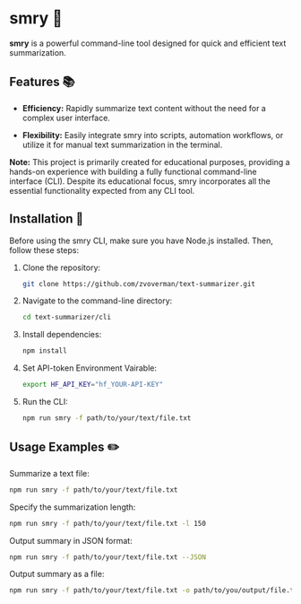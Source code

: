 # smry :page_facing_up:

**smry** is a powerful command-line tool designed for quick and efficient text summarization. 

## Features :books:

- **Efficiency:** Rapidly summarize text content without the need for a complex user interface.
  
- **Flexibility:** Easily integrate smry into scripts, automation workflows, or utilize it for manual text summarization in the terminal.

**Note:** This project is primarily created for educational purposes, providing a hands-on experience with building a fully functional command-line interface (CLI). Despite its educational focus, smry incorporates all the essential functionality expected from any CLI tool.

## Installation :file_folder:

Before using the smry CLI, make sure you have Node.js installed. Then, follow these steps:

1. Clone the repository:

    ```bash
    git clone https://github.com/zvoverman/text-summarizer.git
    ```

2. Navigate to the command-line directory:

    ```bash
    cd text-summarizer/cli
    ```

3. Install dependencies:

    ```bash
    npm install
    ```

4. Set API-token Environment Vairable:

    ```bash
    export HF_API_KEY="hf_YOUR-API-KEY"
    ```

4. Run the CLI:

    ```bash
    npm run smry -f path/to/your/text/file.txt
    ```

## Usage Examples :pencil2:

Summarize a text file:

```bash
npm run smry -f path/to/your/text/file.txt
```

Specify the summarization length:

```bash
npm run smry -f path/to/your/text/file.txt -l 150
```

Output summary in JSON format:

```bash
npm run smry -f path/to/your/text/file.txt --JSON
```

Output summary as a file:

```bash
npm run smry -f path/to/your/text/file.txt -o path/to/you/output/file.txt
```